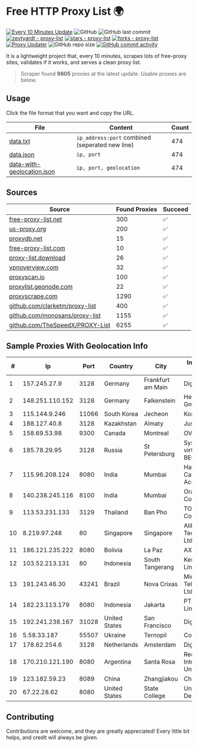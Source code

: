 
# Free HTTP Proxy List 🌍

[![Every 10 Minutes Update](https://github.com/mertguvencli/http-proxy-list/actions/workflows/main.yml/badge.svg?branch=main)](https://github.com/mertguvencli/http-proxy-list/actions/workflows/main.yml)
![GitHub](https://img.shields.io/github/license/mertguvencli/http-proxy-list)
![GitHub last commit](https://img.shields.io/github/last-commit/mertguvencli/http-proxy-list)
[![zevtyardt - proxy-list](https://img.shields.io/static/v1?label=zevtyardt&message=proxy-list&color=blue&logo=github)](https://github.com/zevtyardt/proxy-list "Go to GitHub repo")
[![stars - proxy-list](https://img.shields.io/github/stars/zevtyardt/proxy-list?style=social)](https://github.com/zevtyardt/proxy-list)
[![forks - proxy-list](https://img.shields.io/github/forks/zevtyardt/proxy-list?style=social)](https://github.com/zevtyardt/proxy-list)
[![Proxy Updater](https://github.com/zevtyardt/proxy-list/workflows/Proxy%20Updater/badge.svg)](https://github.com/zevtyardt/proxy-list/actions?query=workflow:"Proxy+Updater")
![GitHub repo size](https://img.shields.io/github/repo-size/zevtyardt/proxy-list)
[![GitHub commit activity](https://img.shields.io/github/commit-activity/m/zevtyardt/proxy-list?logo=commits)](https://github.com/zevtyardt/proxy-list/commits/main)

It is a lightweight project that, every 10 minutes, scrapes lots of free-proxy sites, validates if it works, and serves a clean proxy list.

> Scraper found **9805** proxies at the latest update. Usable proxies are below.

## Usage

Click the file format that you want and copy the URL.

|File|Content|Count|
|----|-------|-----|
|[data.txt](https://raw.githubusercontent.com/mertguvencli/http-proxy-list/main/proxy-list/data.txt)|`ip_address:port` combined (seperated new line)|474|
|[data.json](https://raw.githubusercontent.com/mertguvencli/http-proxy-list/main/proxy-list/data.json)|`ip, port`|474|
|[data-with-geolocation.json](https://raw.githubusercontent.com/mertguvencli/http-proxy-list/main/proxy-list/data-with-geolocation.json)|`ip, port, geolocation`|474|

## Sources

|Source|Found Proxies|Succeed|
|------|-------------|-------|
|[free-proxy-list.net](https://free-proxy-list.net)|300|✅|
|[us-proxy.org](https://www.us-proxy.org)|200|✅|
|[proxydb.net](http://proxydb.net)|15|✅|
|[free-proxy-list.com](https://free-proxy-list.com/?page=&port=&type%5B%5D=http&type%5B%5D=https&up_time=0&search=Search)|10|✅|
|[proxy-list.download](https://www.proxy-list.download/HTTP)|26|✅|
|[vpnoverview.com](https://vpnoverview.com/privacy/anonymous-browsing/free-proxy-servers)|32|✅|
|[proxyscan.io](https://www.proxyscan.io)|100|✅|
|[proxylist.geonode.com](https://proxylist.geonode.com/api/proxy-list?limit=300&page=1&sort_by=lastChecked&sort_type=desc&protocols=http,https)|22|✅|
|[proxyscrape.com](https://api.proxyscrape.com/v2/?request=displayproxies&protocol=http&timeout=10000&country=all&ssl=all&anonymity=all)|1290|✅|
|[github.com/clarketm/proxy-list](https://raw.githubusercontent.com/clarketm/proxy-list/master/proxy-list-raw.txt)|400|✅|
|[github.com/monosans/proxy-list](https://raw.githubusercontent.com/monosans/proxy-list/main/proxies/http.txt)|1155|✅|
|[github.com/TheSpeedX/PROXY-List](https://raw.githubusercontent.com/TheSpeedX/PROXY-List/master/http.txt)|6255|✅|


## Sample Proxies With Geolocation Info

|#|Ip|Port|Country|City|Internet Service Provider|
|-|--|----|-------|----|-------------------------|
|1|157.245.27.9|3128|Germany|Frankfurt am Main|DigitalOcean, LLC|
|2|148.251.110.152|3128|Germany|Falkenstein|Hetzner Online GmbH|
|3|115.144.9.246|11066|South Korea|Jecheon|Korea Telecom|
|4|188.127.40.8|3128|Kazakhstan|Almaty|Jusan Mobile JSC|
|5|158.69.53.98|9300|Canada|Montreal|OVH SAS|
|6|185.78.29.95|3128|Russia|St Petersburg|System servers virtual hosting BEGET.RU|
|7|115.96.208.124|8080|India|Mumbai|Hathway IP over Cable Internet Access|
|8|140.238.245.116|8100|India|Mumbai|Oracle Corporation|
|9|113.53.231.133|3129|Thailand|Ban Pho|TOT Public Company Limited|
|10|8.219.97.248|80|Singapore|Singapore|Alibaba (US) Technology Co., Ltd.|
|11|186.121.235.222|8080|Bolivia|La Paz|AXS Bolivia S. A.|
|12|103.52.213.131|80|Indonesia|South Tangerang|Kementerian Lingkungan Hidup|
|13|191.243.46.30|43241|Brazil|Nova Crixas|Microturbo Telecomunicacoes Ltda-me|
|14|182.23.113.179|8080|Indonesia|Jakarta|PT Aplikanusa Lintasarta|
|15|192.241.238.167|31028|United States|San Francisco|DigitalOcean, LLC|
|16|5.58.33.187|55507|Ukraine|Ternopil|Columbus|
|17|178.62.254.6|3128|Netherlands|Amsterdam|DigitalOcean, LLC|
|18|170.210.121.190|8080|Argentina|Santa Rosa|Red de Interconexion Universitaria|
|19|123.182.59.23|8089|China|Zhangjiakou|Chinanet|
|20|67.22.28.62|8080|United States|State College|University of Delaware|



## Contributing

Contributions are welcome, and they are greatly appreciated! Every
little bit helps, and credit will always be given.

